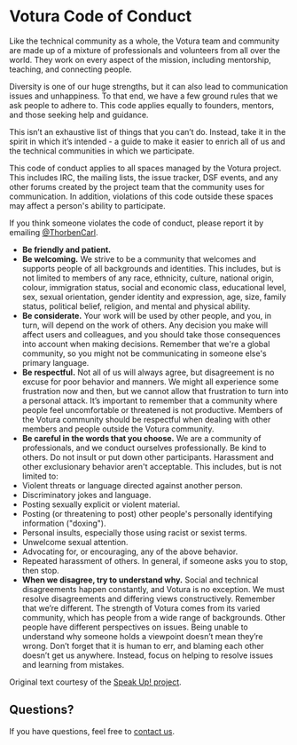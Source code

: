 # Votura Code of Conduct

Like the technical community as a whole, the Votura team and community are made up of a mixture of professionals and volunteers from all over the world. They work on every aspect of the mission, including mentorship, teaching, and connecting people.

Diversity is one of our huge strengths, but it can also lead to communication issues and unhappiness. To that end, we have a few ground rules that we ask people to adhere to. This code applies equally to founders, mentors, and those seeking help and guidance.

This isn’t an exhaustive list of things that you can’t do. Instead, take it in the spirit in which it’s intended - a guide to make it easier to enrich all of us and the technical communities in which we participate.

This code of conduct applies to all spaces managed by the Votura project. This includes IRC, the mailing lists, the issue tracker, DSF events, and any other forums created by the project team that the community uses for communication. In addition, violations of this code outside these spaces may affect a person's ability to participate.

If you think someone violates the code of conduct, please report it by emailing [@ThorbenCarl](mailto:thorben.carl@gmail.com).

- **Be friendly and patient.**
- **Be welcoming.** We strive to be a community that welcomes and supports people of all backgrounds and identities. This includes, but is not limited to members of any race, ethnicity, culture, national origin, colour, immigration status, social and economic class, educational level, sex, sexual orientation, gender identity and expression, age, size, family status, political belief, religion, and mental and physical ability.
- **Be considerate.** Your work will be used by other people, and you, in turn, will depend on the work of others. Any decision you make will affect users and colleagues, and you should take those consequences into account when making decisions. Remember that we're a global community, so you might not be communicating in someone else's primary language.
- **Be respectful.** Not all of us will always agree, but disagreement is no excuse for poor behavior and manners. We might all experience some frustration now and then, but we cannot allow that frustration to turn into a personal attack. It’s important to remember that a community where people feel uncomfortable or threatened is not productive. Members of the Votura community should be respectful when dealing with other members and people outside the Votura community.
- **Be careful in the words that you choose.** We are a community of professionals, and we conduct ourselves professionally. Be kind to others. Do not insult or put down other participants. Harassment and other exclusionary behavior aren't acceptable. This includes, but is not limited to:
- Violent threats or language directed against another person.
- Discriminatory jokes and language.
- Posting sexually explicit or violent material.
- Posting (or threatening to post) other people's personally identifying information ("doxing").
- Personal insults, especially those using racist or sexist terms.
- Unwelcome sexual attention.
- Advocating for, or encouraging, any of the above behavior.
- Repeated harassment of others. In general, if someone asks you to stop, then stop.
- **When we disagree, try to understand why.** Social and technical disagreements happen constantly, and Votura is no exception. We must resolve disagreements and differing views constructively. Remember that we’re different. The strength of Votura comes from its varied community, which has people from a wide range of backgrounds. Other people have different perspectives on issues. Being unable to understand why someone holds a viewpoint doesn’t mean they’re wrong. Don’t forget that it is human to err, and blaming each other doesn’t get us anywhere. Instead, focus on helping to resolve issues and learning from mistakes.

Original text courtesy of the [Speak Up! project](http://web.archive.org/web/20141109123859/http://speakup.io/coc.html).

## Questions?

If you have questions, feel free to [contact us](https://github.com/SE-UUlm/votura-crypto/discussions/categories/q-a).
